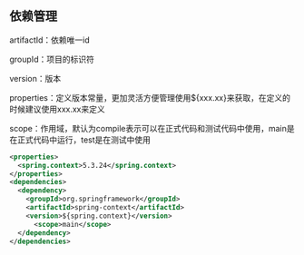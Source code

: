 ## 依赖管理

artifactId：依赖唯一id

groupId：项目的标识符

version：版本

properties：定义版本常量，更加灵活方便管理使用${xxx.xx}来获取，在定义的时候建议使用xxx.xx来定义

scope：作用域，默认为compile表示可以在正式代码和测试代码中使用，main是在正式代码中运行，test是在测试中使用



```xml
<properties>
  <spring.context>5.3.24</spring.context>
</properties>
<dependencies>
  <dependency>
    <groupId>org.springframework</groupId>
    <artifactId>spring-context</artifactId>
    <version>${spring.context}</version>
      <scope>main</scope>
  </dependency>
</dependencies>
```